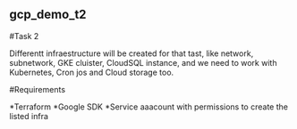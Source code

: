 ## gcp_demo_t2

#Task 2

Differentt infraestructure will be created for that tast, like network, subnetwork, GKE cluister, CloudSQL instance, and we need to work with Kubernetes, Cron jos and Cloud storage too.

#Requirements

*Terraform
*Google SDK
*Service aaacount with permissions to create the listed infra
